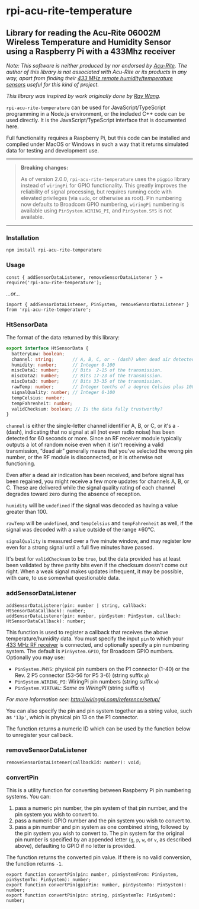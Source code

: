 # rpi-acu-rite-temperature

## Library for reading the Acu-Rite 06002M Wireless Temperature and Humidity Sensor using a Raspberry Pi with a 433Mhz receiver

_Note: This software is neither produced by nor endorsed by [Acu-Rite](https://acu-rite.com/site/). The author of this library is not associated with Acu-Rite or its products in any way, apart from finding their [433 MHz remote humidity/temperature sensors](https://www.amazon.com/gp/product/B00T0K8NXC/) useful for this kind of project._

_This library was inspired by work originally done by [Ray Wang](http://rayshobby.net/?p=8998)._

`rpi-acu-rite-temperature` can be used for JavaScript/TypeScript programming in a Node.js environment, or the included C++ code can be used directly. It is the JavaScript/TypeScript interface that is documented here.

Full functionality requires a Raspberry Pi, but this code can be installed and compiled under MacOS or Windows in such a way that it returns simulated data for testing and development use.

---
> **Breaking changes:**
>
> As of version 2.0.0, `rpi-acu-rite-temperature` uses the `pigpio` library instead of `wiringPi` for GPIO functionality. This greatly improves the reliability of signal processing, but requires running code with elevated privileges (via `sudo`, or otherwise as root). Pin numbering now defaults to Broadcom GPIO numbering, `wiringPi` numbering is available using `PinSystem.WIRING_PI`, and `PinSystem.SYS` is not available.
---

### Installation

`npm install rpi-acu-rite-temperature`

### Usage

`const { addSensorDataListener, removeSensorDataListener } = require('rpi-acu-rite-temperature');`

_...or..._

`import { addSensorDataListener, PinSystem, removeSensorDataListener } from 'rpi-acu-rite-temperature';`

### HtSensorData

The format of the data returned by this library:

```typescript
export interface HtSensorData {
  batteryLow: boolean;
  channel: string;       // A, B, C, or - (dash) when dead air detected
  humidity: number;      // Integer 0-100
  miscData1: number;     // Bits  2-15 of the transmission.
  miscData2: number;     // Bits 17-23 of the transmission.
  miscData3: number;     // Bits 33-35 of the transmission.
  rawTemp: number;       // Integer tenths of a degree Celsius plus 1000 (original transmission data format)
  signalQuality: number; // Integer 0-100
  tempCelsius: number;
  tempFahrenheit: number;
  validChecksum: boolean; // Is the data fully trustworthy?
}
```
`channel` is either the single-letter channel identifier A, B, or C, or it's a `-` (dash), indicating that no signal at all (not even radio noise) has been detected for 60 seconds or more. Since an RF receiver module typically outputs a lot of random noise even when it isn't receiving a valid transmission, “dead air” generally means that you've selected the wrong pin number, or the RF module is disconnected,  or it is otherwise not functioning.

Even after a dead air indication has been received, and before signal has been regained, you might receive a few more updates for channels A, B, or C. These are delivered while the signal quality rating of each channel degrades toward zero during the absence of reception.

`humidity` will be `undefined` if the signal was decoded as having a value greater than 100.

`rawTemp` will be `undefined`, and `tempCelsius` and `tempFahrenheit` as well, if the signal was decoded with a value outside of the range ±60°C.

`signalQuality` is measured over a five minute window, and may register low even for a strong signal until a full five minutes have passed.

It's best for `validChecksum` to be `true`, but the data provided has at least been validated by three parity bits even if the checksum doesn't come out right. When a weak signal makes updates infrequent, it may be possible, with care, to use somewhat questionable data.

### addSensorDataListener

```
addSensorDataListener(pin: number | string, callback: HtSensorDataCallback): number;
addSensorDataListener(pin: number, pinSystem: PinSystem, callback: HtSensorDataCallback): number;
```

This function is used to register a callback that receives the above temperature/humidity data. You must specify the input `pin` to which your [433 MHz RF receiver](https://www.amazon.com/gp/product/B00HEDRHG6/) is connected, and optionally specify a pin numbering system. The default is `PinSystem.GPIO`, for Broadcom GPIO numbers. Optionally you may use:

* `PinSystem.PHYS`: physical pin numbers on the P1 connector (1-40) or the Rev. 2 P5 connector (53-56 for P5 3-6) (string suffix `p`)
* `PinSystem.WIRING_PI`: WiringPi pin numbers (string suffix `w`)
* `PinSystem.VIRTUAL`: _Same as WiringPi_ (string suffix `v`)

_For more information see: http://wiringpi.com/reference/setup/_

You can also specify the pin and pin system together as a string value, such as `'13p'`, which is physical pin 13 on the P1 connector.

The function returns a numeric ID which can be used by the function below to unregister your callback.

### removeSensorDataListener

```
removeSensorDataListener(callbackId: number): void;
```

### convertPin

This is a utility function for converting between Raspberry Pi pin numbering systems. You can:

1. pass a numeric pin number, the pin system of that pin number, and the pin system you wish to convert to.
1. pass a numeric GPIO number and the pin system you wish to convert to.
1. pass a pin number and pin system as one combined string, followed by the pin system you wish to convert to. The pin system for the original pin number is specified by an appended letter (`g`, `p`, `w`, or `v`, as described above), defaulting to GPIO if no letter is provided.

The function returns the converted pin value. If there is no valid conversion, the function returns `-1`.

```
export function convertPin(pin: number, pinSystemFrom: PinSystem, pinSystemTo: PinSystem): number;
export function convertPin(gpioPin: number, pinSystemTo: PinSystem): number;
export function convertPin(pin: string, pinSystemTo: PinSystem): number;
```
